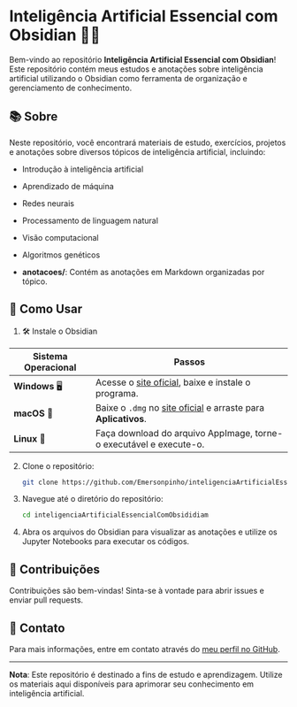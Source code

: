 

# Inteligência Artificial Essencial com Obsidian 🚀🤖

Bem-vindo ao repositório **Inteligência Artificial Essencial com Obsidian**! Este repositório contém meus estudos e anotações sobre inteligência artificial utilizando o Obsidian como ferramenta de organização e gerenciamento de conhecimento.

## 📚 Sobre

Neste repositório, você encontrará materiais de estudo, exercícios, projetos e anotações sobre diversos tópicos de inteligência artificial, incluindo:

- Introdução à inteligência artificial
- Aprendizado de máquina
- Redes neurais
- Processamento de linguagem natural
- Visão computacional
- Algoritmos genéticos



- **anotacoes/**: Contém as anotações em Markdown organizadas por tópico.

## 🚀 Como Usar

1. 🛠️ Instale o Obsidian

| Sistema Operacional | Passos |  
|----------------------|--------|  
| **Windows** 🖥️       | Acesse o [site oficial](https://obsidian.md/), baixe e instale o programa. |  
| **macOS** 🍎         | Baixe o `.dmg` no [site oficial](https://obsidian.md/) e arraste para **Aplicativos**. |  
| **Linux** 🐧         | Faça download do arquivo AppImage, torne-o executável e execute-o. |  

2. Clone o repositório:
   ```bash
   git clone https://github.com/Emersonpinho/inteligenciaArtificialEssencialComObsididiam.git
   ```

3. Navegue até o diretório do repositório:
   ```bash
   cd inteligenciaArtificialEssencialComObsididiam
   ```

4. Abra os arquivos do Obsidian para visualizar as anotações e utilize os Jupyter Notebooks para executar os códigos.

## 📝 Contribuições

Contribuições são bem-vindas! Sinta-se à vontade para abrir issues e enviar pull requests.

## 📧 Contato

Para mais informações, entre em contato através do [meu perfil no GitHub](https://github.com/Emersonpinho).

---

**Nota**: Este repositório é destinado a fins de estudo e aprendizagem. Utilize os materiais aqui disponíveis para aprimorar seu conhecimento em inteligência artificial.
